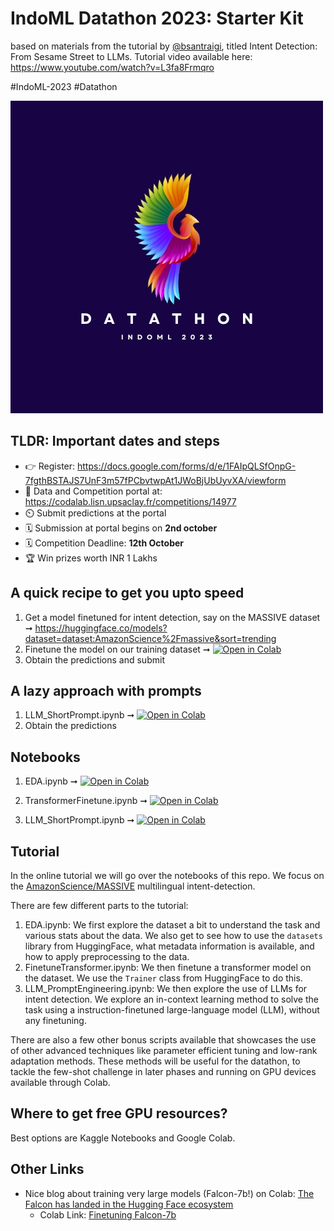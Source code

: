 # IndoML Datathon 2023: Starter Kit
based on materials from the tutorial by [@bsantraigi](https://github.com/bsantraigi/2023-IndoML-Datathon-Tutorial), titled Intent Detection: From Sesame Street to LLMs. 
Tutorial video available here: https://www.youtube.com/watch?v=L3fa8Frmqro

#IndoML-2023 #Datathon 

<img src="images/indomlLogo.jpg">

## TLDR: Important dates and steps

- 👉 Register: https://docs.google.com/forms/d/e/1FAIpQLSfOnpG-7fgthBSTAJS7UnF3m57fPCbvtwpAt1JWoBjUbUyvXA/viewform
- 🤼 Data and Competition portal at: https://codalab.lisn.upsaclay.fr/competitions/14977
- ⏲️ Submit predictions at the portal
- 🗓️ Submission at portal begins on **2nd october**
- 🗓️ Competition Deadline: **12th October**
- 🏆 Win prizes worth INR 1 Lakhs

## A quick recipe to get you upto speed
1. Get a model finetuned for intent detection, say on the MASSIVE dataset ➞ https://huggingface.co/models?dataset=dataset:AmazonScience%2Fmassive&sort=trending
2. Finetune  the model on our training dataset ➞  [![Open in Colab](https://colab.research.google.com/assets/colab-badge.svg)](https://colab.research.google.com/github/bsantraigi/2023-IndoML-Datathon-Tutorial/blob/main/TransformerFinetune.ipynb)
3. Obtain the predictions and submit

## A lazy approach with prompts
1. LLM_ShortPrompt.ipynb ➞ [![Open in Colab](https://colab.research.google.com/assets/colab-badge.svg)](https://colab.research.google.com/github/bsantraigi/2023-IndoML-Datathon-Tutorial/blob/main/LLM_ShortPrompt.ipynb)
2. Obtain the predictions

## Notebooks

1. EDA.ipynb ➞ [![Open in Colab](https://colab.research.google.com/assets/colab-badge.svg)](https://colab.research.google.com/github/bsantraigi/2023-IndoML-Datathon-Tutorial/blob/main/EDA.ipynb)

2. TransformerFinetune.ipynb ➞ [![Open in Colab](https://colab.research.google.com/assets/colab-badge.svg)](https://colab.research.google.com/github/bsantraigi/2023-IndoML-Datathon-Tutorial/blob/main/TransformerFinetune.ipynb)

3. LLM_ShortPrompt.ipynb ➞ [![Open in Colab](https://colab.research.google.com/assets/colab-badge.svg)](https://colab.research.google.com/github/bsantraigi/2023-IndoML-Datathon-Tutorial/blob/main/LLM_ShortPrompt.ipynb)

## Tutorial

In the online tutorial we will go over the notebooks of this repo. We focus on the [AmazonScience/MASSIVE](https://huggingface.co/datasets/AmazonScience/massive) multilingual intent-detection. 

There are few different parts to the tutorial:

1. EDA.ipynb: We first explore the dataset a bit to understand the task and various stats about the data. We also get to see how to use the `datasets` library from HuggingFace, what metadata information is available, and how to apply preprocessing to the data.
2. FinetuneTransformer.ipynb: We then finetune a transformer model on the dataset. We use the `Trainer` class from HuggingFace to do this. 
3. LLM_PromptEngineering.ipynb: We then explore the use of LLMs for intent detection. We explore an in-context learning method to solve the task using a instruction-finetuned large-language model (LLM), without any finetuning.

There are also a few other bonus scripts available that showcases the use of other advanced techniques like parameter efficient tuning and low-rank adaptation methods. These methods will be useful for the datathon, to tackle the few-shot challenge in later phases and running on GPU devices available through Colab.

## Where to get free GPU resources?

Best options are Kaggle Notebooks and Google Colab.

## Other Links


* Nice blog about training very large models (Falcon-7b!) on Colab: [The Falcon has landed in the Hugging Face ecosystem](https://huggingface.co/blog/falcon)
    * Colab Link: [Finetuning Falcon-7b](https://colab.research.google.com/drive/1BiQiw31DT7-cDp1-0ySXvvhzqomTdI-o?usp=sharing)

